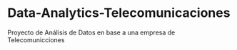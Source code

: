 # Data-Analytics-Telecomunicaciones
 Proyecto de Análisis de Datos en base a una empresa de Telecomunicciones
